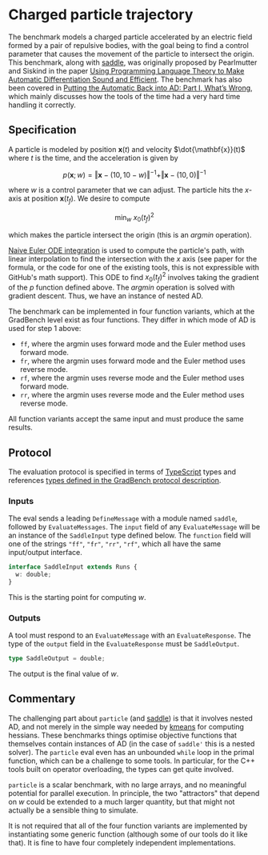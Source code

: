 # Charged particle trajectory

The benchmark models a charged particle accelerated by an electric field formed by a pair of repulsive bodies, with the goal being to find a control parameter that causes the movement of the particle to intersect the origin. This benchmark, along with [saddle](/evals/saddle), was originally proposed by Pearlmutter and Siskind in the paper [Using Programming Language Theory to Make Automatic Differentiation Sound and Efficient](https://link.springer.com/chapter/10.1007/978-3-540-68942-3_8). The benchmark has also been covered in [Putting the Automatic Back into AD: Part I, What’s Wrong](https://docs.lib.purdue.edu/cgi/viewcontent.cgi?article=1369&context=ecetr), which mainly discusses how the tools of the time had a very hard time handling it correctly.

## Specification

A particle is modeled by position $\mathbf{x}(t)$ and velocity
$\dot{\mathbf{x}}(t)$ where $t$ is the time, and the acceleration is
given by

```math
p(\mathbf{x};w) = \Vert\mathbf{x}-(10,10-w)\Vert^{-1} + \Vert\mathbf{x}-(10,0)\Vert^{-1}
```

where $w$ is a control parameter that we can adjust. The particle hits
the $x$-axis at position $\mathbf{x}(t_f)$. We desire to compute

```math
\text{min}_w\ x_0(t_f)^2
```

which makes the particle intersect the origin (this is an _argmin_
operation).

[Naive Euler ODE integration][euler] is used to compute the particle's
path, with linear interpolation to find the intersection with the $x$
axis (see paper for the formula, or the code for one of the existing
tools, this is not expressible with GitHub's math support). This ODE
to find $x_0(t_f)^2$ involves taking the gradient of the $p$ function
defined above. The _argmin_ operation is solved with gradient descent.
Thus, we have an instance of nested AD.

The benchmark can be implemented in four function variants, which at
the GradBench level exist as four functions. They differ in which mode
of AD is used for step 1 above:

- `ff`, where the argmin uses forward mode and the Euler method uses forward mode.
- `fr`, where the argmin uses forward mode and the Euler method uses reverse mode.
- `rf`, where the argmin uses reverse mode and the Euler method uses forward mode.
- `rr`, where the argmin uses reverse mode and the Euler method uses reverse mode.

All function variants accept the same input and must produce the same
results.

## Protocol

The evaluation protocol is specified in terms of [TypeScript][] types
and references [types defined in the GradBench protocol
description][protocol].

### Inputs

The eval sends a leading `DefineMessage` with a module named `saddle`,
followed by `EvaluateMessages`. The `input` field of any
`EvaluateMessage` will be an instance of the `SaddleInput` type
defined below. The `function` field will one of the strings `"ff"`,
`"fr"`, `"rr"`, `"rf"`, which all have the same input/output
interface.

```typescript
interface SaddleInput extends Runs {
  w: double;
}
```

This is the starting point for computing $w$.

### Outputs

A tool must respond to an `EvaluateMessage` with an
`EvaluateResponse`. The type of the `output` field in the
`EvaluateResponse` must be `SaddleOutput`.

```typescript
type SaddleOutput = double;
```

The output is the final value of $w$.

## Commentary

The challenging part about `particle` (and [saddle][]) is that it
involves nested AD, and not merely in the simple way needed by
[kmeans][] for computing hessians. These benchmarks things optimise
objective functions that themselves contain instances of AD (in the
case of `saddle'` this is a nested solver). The `particle` eval even
has an unbounded `while` loop in the primal function, which can be a
challenge to some tools. In particular, for the C++ tools built on
operator overloading, the types can get quite involved.

`particle` is a scalar benchmark, with no large arrays, and no
meaningful potential for parallel execution. In principle, the two
"attractors" that depend on $w$ could be extended to a much larger
quantity, but that might not actually be a sensible thing to simulate.

It is not required that all of the four function variants are
implemented by instantiating some generic function (although some of
our tools do it like that). It is fine to have four completely
independent implementations.

[protocol]: /CONTRIBUTING.md#types
[typescript]: https://www.typescriptlang.org/
[paper]: https://link.springer.com/chapter/10.1007/978-3-540-68942-3_8
[euler]: https://en.wikipedia.org/wiki/Euler_method
[kmeans]: /evals/kmeans
[saddle]: /evals/saddle
